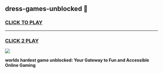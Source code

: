 
## dress-games-unblocked 👋
<h3>
<a href="https://premium.freeplayer.one?title=dress-games-unblocked&ref=14F">CLICK TO PLAY</a></h3>
<hr>

<h3>
<a href="https://premium.freeplayer.one?title=dress-games-unblocked&ref=14F">CLICK 2 PLAY</a>
  
</h3>

<a href="https://premium.freeplayer.one?title=dress-games-unblocked&ref=12F/"><img src="https://clearcache.store/games.png"></a>


**worlds hardest game unblocked: Your Gateway to Fun and Accessible Online Gaming**
